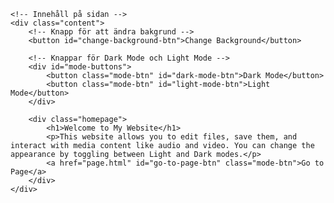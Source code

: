 <!DOCTYPE html>
<html lang="en">
<head>
    <meta charset="UTF-8">
    <meta name="viewport" content="width=device-width, initial-scale=1.0">
    <title>My Website</title>
    <link href="https://fonts.googleapis.com/css2?family=Lato:wght@400;700&display=swap" rel="stylesheet">
    <link rel="stylesheet" href="styles.css">
</head>
<body>

<!-- Bakgrund -->
<div class="background" id="background">
    <!-- Stjärnor på bakgrunden -->
    <div class="stars" id="stars"></div>

    <!-- Innehåll på sidan -->
    <div class="content">
        <!-- Knapp för att ändra bakgrund -->
        <button id="change-background-btn">Change Background</button>

        <!-- Knappar för Dark Mode och Light Mode -->
        <div id="mode-buttons">
            <button class="mode-btn" id="dark-mode-btn">Dark Mode</button>
            <button class="mode-btn" id="light-mode-btn">Light Mode</button>
        </div>

        <div class="homepage">
            <h1>Welcome to My Website</h1>
            <p>This website allows you to edit files, save them, and interact with media content like audio and video. You can change the appearance by toggling between Light and Dark modes.</p>
            <a href="page.html" id="go-to-page-btn" class="mode-btn">Go to Page</a>
        </div>
    </div>
</div>

<script>
    // För att hålla reda på bakgrundsläget
    let isDarkMode = false;

    // Funktion för att växla bakgrundsläge
    function toggleBackground() {
        const background = document.getElementById("background");
        if (isDarkMode) {
            background.classList.remove("dark-background");
        } else {
            background.classList.add("dark-background");
        }
        isDarkMode = !isDarkMode;
    }

    // Funktion för att skapa stjärnorna
    function createStars() {
        const starContainer = document.getElementById("stars");

        // Skapa en mängd stjärnor
        for (let i = 0; i < 100; i++) {
            let star = document.createElement("div");
            star.classList.add("star");
            star.style.top = `${Math.random() * 100}%`;
            star.style.left = `${Math.random() * 100}%`;
            star.style.animationDuration = `${Math.random() * 1.5 + 1}s`;
            star.style.animationDelay = `${Math.random() * 2}s`;
            starContainer.appendChild(star);
        }

        // Stjärnfallseffekt
        for (let i = 0; i < 5; i++) {
            let fallingStar = document.createElement("div");
            fallingStar.classList.add("falling-star");
            fallingStar.style.top = `${Math.random() * 100}%`;
            fallingStar.style.left = `${Math.random() * 100}%`;
            starContainer.appendChild(fallingStar);
        }
    }

    // Växla mellan Light Mode och Dark Mode
    let modeButtonsVisible = false; // Flagga för att kontrollera synligheten
    document.getElementById("change-background-btn").addEventListener("click", () => {
        const modeButtons = document.getElementById("mode-buttons");
        if (modeButtonsVisible) {
            modeButtons.style.display = "none"; // Dölj knapparna om de är synliga
        } else {
            modeButtons.style.display = "flex"; // Visa knapparna
        }
        modeButtonsVisible = !modeButtonsVisible; // Växla synligheten
    });

    // När användaren klickar på "Light Mode"
    document.getElementById("light-mode-btn").addEventListener("click", () => {
        if (isDarkMode) {
            toggleBackground(); // Byt till Light Mode
        }
        document.getElementById("mode-buttons").style.display = "none"; // Dölj knapparna efter val
        modeButtonsVisible = false; // Återställ flaggan
    });

    // När användaren klickar på "Dark Mode"
    document.getElementById("dark-mode-btn").addEventListener("click", () => {
        if (!isDarkMode) {
            toggleBackground(); // Byt till Dark Mode
        }
        document.getElementById("mode-buttons").style.display = "none"; // Dölj knapparna efter val
        modeButtonsVisible = false; // Återställ flaggan
    });

    // Skapa stjärnorna när sidan laddas
    createStars();
</script>

</body>
</html>
